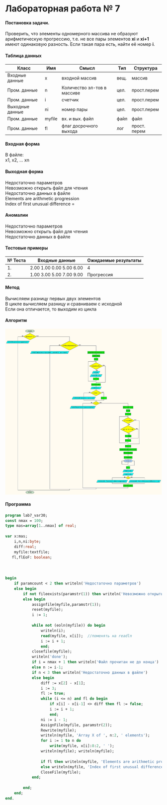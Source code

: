 # Лабораторная работа № 7

#### Постановка задачи.
Проверить, что элементы одномерного массива не образуют арифметическую прогрессию, т.е. не все пары элементов **xi** и **xi+1** имеют одинаковую разность. Если такая пара есть, найти её номер **i**.


#### Таблица данных

Класс | Имя | Смысл | Тип | Структура |
---- | --- | ----- | --- | --------- |
Входные данные | x | входной массив | вещ. | массив |
Пром. данные  | n | Количество эл-тов в массиве  | цел.   |  прост.перем |
Пром. данные  | i | счетчик | цел. | прост.перем |
Выходные данные  | ni | номер пары | цел. | прост.перем |
Пром. данные  | myfile | вх. и вых. файл | файл | файл |
Пром. данные | fl | флаг досрочного выхода | лог | прост. перем |


#### Входная форма
В файле: \
x1, x2, ... xn


#### Выходная форма
Недостаточно параметров \
Невозможно открыть файл для чтения \
Недостаточно данных в файле \
Elements are arithmetic progression \
Index of first unusual difference =
#### Аномалии
Недостаточно параметров \
Невозможно открыть файл для чтения \
Недостаточно данных в файле
#### Тестовые примеры
№ Теста | Входные данные | Ожидаемые результаты |
------- | ------------- | -------------------- |
1.| 2.00     1.00     0.00     5.00     6.00 | 4 |
2.| 1.00     3.00     5.00     7.00     9.00 | Прогрессия |

#### Метод
Вычисляем разницу первых двух элементов \
В цикле вычисляем разницу и сравниваем с исходной \
Если она отличается, то выходим из цикла
#### Алгоритм
![Алгоритм](alg.jpg)

#### Программа
```pascal
program lab7_var30;
const nmax = 100;
type mas=array[1..nmax] of real;

var x:mas;
	i,n,ni:byte;
	diff:real;
	myfile:textfile;
   fl,flEoF: boolean;



begin
	if paramcount < 2 then writeln('Недостаточно параметров')
	else begin
		if not fileexists(paramstr(1)) then writeln('Невозможно открыть файл ',paramstr(1),' для чтения')
		else begin
			assignfile(myfile,paramstr(1));
			reset(myfile);
			i := 1;

			while not (eoln(myfile)) do begin
				writeln(i);
				read(myfile, x[i]);  //поменять на readln
				i := i + 1;
				end;
			closefile(myfile);
			writeln('done');
			if i = nmax + 1 then writeln('Файл прочитан не до конца')
			else n := i-1;
			if n < 3 then writeln('Недостаточно данных в файле')
			else begin
				diff := x[2] - x[1];
				i := 3;
				fl := true;
				while (i <= n) and fl do begin
					if x[i] - x[i-1] <> diff then fl := false;
					i := i + 1;
					end;
				ni := i - 1;
				AssignFile(myfile, paramstr(2));
				Rewrite(myfile);
				writeln(myfile, 'Array X of ', n:2, ' elements');
				for i := 1 to n do
					write(myfile, x[i]:8:2, ' ');
				writeln(myfile); writeln(myfile);

				if fl then writeln(myfile, 'Elements are arithmetic progression ')
				else writeln(myfile, 'Index of first unusual difference = ', ni);
				CloseFile(myfile);
			end;

		end;
	end;
end.

```
